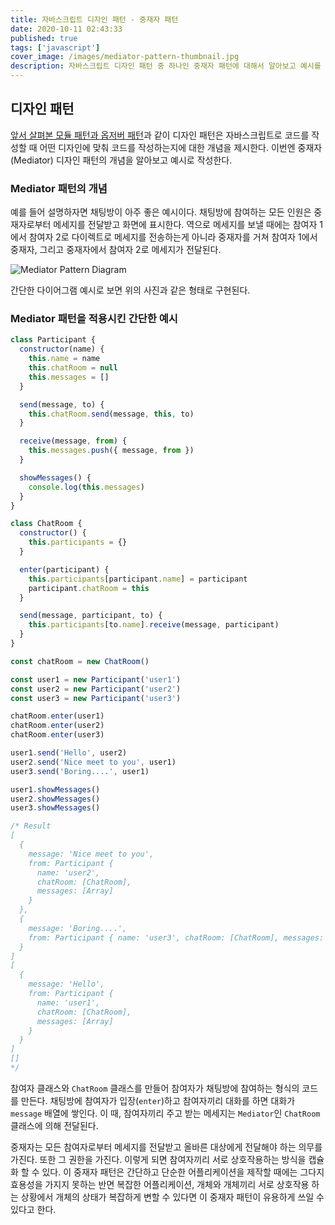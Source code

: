 ```yaml
---
title: 자바스크립트 디자인 패턴 - 중재자 패턴
date: 2020-10-11 02:43:33
published: true
tags: ['javascript']
cover_image: /images/mediator-pattern-thumbnail.jpg
description: 자바스크립트 디자인 패턴 중 하나인 중재자 패턴에 대해서 알아보고 예시를 작성하여 정리하기
---
```


## 디자인 패턴

[앞서 살펴본 모듈 패턴과 옵저버 패턴](https://imkh.dev/js-design-patterns/)과 같이 디자인 패턴은 자바스크립트로 코드를 작성할 때 어떤 디자인에 맞춰 코드를 작성하는지에 대한 개념을 제시한다. 이번엔 중재자(Mediator) 디자인 패턴의 개념을 알아보고 예시로 작성한다.

### Mediator 패턴의 개념

예를 들어 설명하자면 채팅방이 아주 좋은 예시이다. 채팅방에 참여하는 모든 인원은 중재자로부터 메세지를 전달받고 화면에 표시한다. 역으로 메세지를 보낼 때에는 참여자 1에서 참여자 2로 다이렉트로 메세지를 전송하는게 아니라 중재자를 거쳐 참여자 1에서 중재자, 그리고 중재자에서 참여자 2로 메세지가 전달된다.

![Mediator Pattern Diagram](/images/mediator-pattern-diagram.png)

간단한 다이어그램 예시로 보면 위의 사진과 같은 형태로 구현된다.

### Mediator 패턴을 적용시킨 간단한 예시

```js
class Participant {
  constructor(name) {
    this.name = name
    this.chatRoom = null
    this.messages = []
  }

  send(message, to) {
    this.chatRoom.send(message, this, to)
  }

  receive(message, from) {
    this.messages.push({ message, from })
  }

  showMessages() {
    console.log(this.messages)
  }
}

class ChatRoom {
  constructor() {
    this.participants = {}
  }

  enter(participant) {
    this.participants[participant.name] = participant
    participant.chatRoom = this
  }

  send(message, participant, to) {
    this.participants[to.name].receive(message, participant)
  }
}

const chatRoom = new ChatRoom()

const user1 = new Participant('user1')
const user2 = new Participant('user2')
const user3 = new Participant('user3')

chatRoom.enter(user1)
chatRoom.enter(user2)
chatRoom.enter(user3)

user1.send('Hello', user2)
user2.send('Nice meet to you', user1)
user3.send('Boring....', user1)

user1.showMessages()
user2.showMessages()
user3.showMessages()

/* Result
[
  {
    message: 'Nice meet to you',
    from: Participant {
      name: 'user2',
      chatRoom: [ChatRoom],
      messages: [Array]
    }
  },
  {
    message: 'Boring....',
    from: Participant { name: 'user3', chatRoom: [ChatRoom], messages: [] }
  }
]
[
  {
    message: 'Hello',
    from: Participant {
      name: 'user1',
      chatRoom: [ChatRoom],
      messages: [Array]
    }
  }
]
[]
*/
```

참여자 클래스와 `ChatRoom` 클래스를 만들어 참여자가 채팅방에 참여하는 형식의 코드를 만든다. 채팅방에 참여자가 입장(`enter`)하고 참여자끼리 대화를 하면 대화가 `message` 배열에 쌓인다. 이 때, 참여자끼리 주고 받는 메세지는 `Mediator`인 `ChatRoom` 클래스에 의해 전달된다.

중재자는 모든 참여자로부터 메세지를 전달받고 올바른 대상에게 전달해야 하는 의무를 가진다. 또한 그 권한을 가진다. 이렇게 되면 참여자끼리 서로 상호작용하는 방식을 캡슐화 할 수 있다. 이 중재자 패턴은 간단하고 단순한 어플리케이션을 제작할 때에는 그다지 효용성을 가지지 못하는 반면 복잡한 어플리케이션, 개체와 개체끼리 서로 상호작용 하는 상황에서 개체의 상태가 복잡하게 변할 수 있다면 이 중재자 패턴이 유용하게 쓰일 수 있다고 한다.
